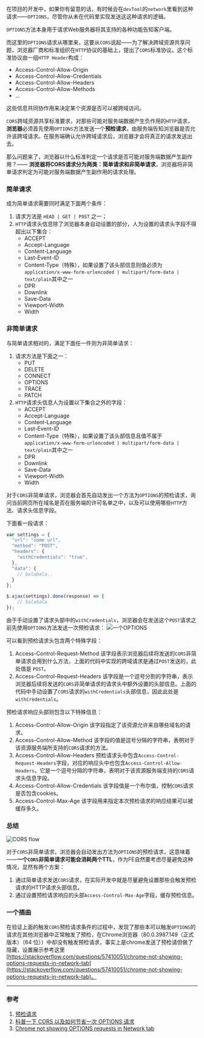 在项目的开发中，如果你有留意的话，有时候会在`devTool`的`network`里看到这种请求——`OPTIONS`，尽管你从未在代码里实现发送这这种请求的逻辑。

`OPTIONS`方法本身用于请求Web服务器将其支持的各种功能告知客户端。

而这里的`OPTIONS`请求从哪里来，这要从`CORS`说起——为了解决跨域资源共享问题，浏览器厂商和标准组织在`HTTP`协议的基础上，提出了`CORS`标准协议。这个标准协议由一组`HTTP Header`构成：
- Access-Control-Allow-Origin
- Access-Control-Allow-Credentials
- Access-Control-Allow-Headers
- Access-Control-Allow-Methods
- ...

这些信息共同协作用来决定某个资源是否可以被跨域访问。

`CORS`跨域资源共享标准要求，对那些可能对服务端数据产生负作用的`HTTP`请求，**浏览器**必须首先使用`OPTIONS`方法发送一个**预检请求**，由服务端告知浏览器是否允许该跨域请求。在服务端确认允许跨域请求后，浏览器才会将真正的请求发送出去。

那么问题来了，浏览器以什么标准判定一个请求是否可能对服务端数据产生副作用？—— **浏览器将CORS请求分为两类：简单请求和非简单请求**，浏览器将非简单请求判定为可能对服务端数据产生副作用的请求处理。

### 简单请求
成为简单请求需要同时满足下面两个条件：
1. 请求方法是 `HEAD | GET | POST` 之一；
2. `HTTP`请求头信息除了浏览器本身自动设置的部分，人为设置的请求头字段不得超出以下集合：
    - ACCEPT
    - Accept-Language
    - Content-Language
    - Last-Event-ID
    - Content-Type（特殊），如果设置了该头部信息则值必须为`application/x-www-form-urlencoded | multipart/form-data | text/plain`其中之一
    - DPR
    - Downlink
    - Save-Data
    - Viewport-Width
    - Width

### 非简单请求
与简单请求相对的，满足下面任一件则为非简单请求：
1. 请求方法是下面之一：
    - PUT
    - DELETE
    - CONNECT
    - OPTIONS
    - TRACE
    - PATCH
2. `HTTP`请求头信息人为设置以下集合之外的字段：
    - ACCEPT
    - Accept-Language
    - Content-Language
    - Last-Event-ID
    - Content-Type（特殊），如果设置了该头部信息且值不属于`application/x-www-form-urlencoded | multipart/form-data | text/plain`其中之一
    - DPR
    - Downlink
    - Save-Data
    - Viewport-Width
    - Width

对于`CORS`非简单请求，浏览器会首先自动发出一个方法为`OPTIONS`的预检请求，询问当前网页所在域名是否在服务端的许可名单之中，以及可以使用哪些`HTTP`方法、请求头信息字段。

下面看一段请求：

```js
var settings = {
  "url": "some url",
  "method": "POST",
  "headers": {
    "withCredentials": "true",
  },
  "data": { 
    // balabala..
  }
};

$.ajax(settings).done(response) => {
    // balabala
});
```
由于手动设置了请求头部中的`withCredentials`，浏览器会在发送这个`POST`请求之前先使用`OPTIONS`方法发送一次预检请求：
![一个OPTIONS](https://pic.downk.cc/item/5e75f0189d7d586a54f7f706.jpg)

可以看到预检请求头包含两个特殊字段：
1. Access-Control-Request-Method
    该字段表示浏览器后续将发送的`CORS`非简单请求会用到什么方法，上面的代码中实现的跨域请求是通过`POST`发送的，此处值是 `POST`。
2. Access-Control-Request-Headers
    该字段是一个逗号分割的字符串，表示浏览器后续将发送的`CORS`非简单请求的请求头中额外设置的头部信息。上面的代码中手动设置了`CORS`请求的`withCredentials`头部信息，因此此处是`withCredentials`。

预检请求响应头部则包含以下特殊信息：
1. Access-Control-Allow-Origin
    该字段指定了该资源允许来自哪些域名的请求。
2. Access-Control-Allow-Method
    该字段的值是逗号分隔的字符串，表明对于该资源服务端所支持的`CORS`请求的方法。
3. Access-Control-Allow-Headers
    预检请求头中包含`Access-Control-Request-Headers`字段，对应的响应头中也包含`Access-Control-Allow-Headers`。它是一个逗号分隔的字符串，表明对于该资源服务端支持的`CORS`请求头信息字段。
4. Access-Control-Allow-Credentials
    该字段值是一个布尔值，控制`CORS`请求是否包含cookies。
5. Access-Control-Max-Age
    该字段用来指定本次预检请求的响应结果可以被缓存多久。


### 总结
![CORS flow](https://pic.downk.cc/item/5e75d9b89d7d586a54e0fd78.jpg)

对于`CORS`非简单请求，浏览器会自动发出方法为`OPTIONS`的预检请求，这意味着——**一个`CORS`非简单请求可能会消耗两个TTL**，作为FE自然要考虑尽量避免这种情况，显然有两个方案：
1. 通过简单请求发送`CORS`请求，在实际开发中就是尽量避免设置那些会触发预检请求的HTTP请求头部信息。
2. 通过设置预检请求响应的头部`Access-Control-Max-Age`字段，缓存预检信息。

### 一个插曲
在验证上面的触发`CORS`预检请求条件的过程中，发现了那些本可以触发`OPTIONS`的请求在其他浏览器中正常触发了预检，在Chrome浏览器（80.0.3987.149（正式版本）（64 位））中却没有触发预检请求，事实上是chrome发送了预检请但做了隐藏，设置展示参考这里[https://stackoverflow.com/questions/57410051/chrome-not-showing-options-requests-in-network-tab](https://stackoverflow.com/questions/57410051/chrome-not-showing-options-requests-in-network-tab)。

___
### 参考
1. [预检请求](https://developer.mozilla.org/zh-CN/docs/Glossary/Preflight_request)
2. [科普一下 CORS 以及如何节省一次 OPTIONS 请求](https://zhuanlan.zhihu.com/p/70032617)
3. [Chrome not showing OPTIONS requests in Network tab](https://stackoverflow.com/questions/57410051/chrome-not-showing-options-requests-in-network-tab)
